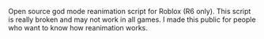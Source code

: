 Open source god mode reanimation script for Roblox (R6 only).
This script is really broken and may not work in all games. I made this public for people who want to know how reanimation works.
